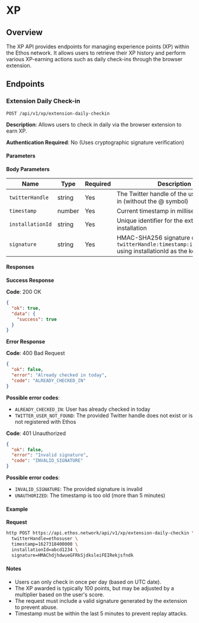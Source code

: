 # XP

## Overview

The XP API provides endpoints for managing experience points (XP) within the Ethos network. It allows users to retrieve their XP history and perform various XP-earning actions such as daily check-ins through the browser extension.

## Endpoints

### Extension Daily Check-in

```
POST /api/v1/xp/extension-daily-checkin
```

**Description**: Allows users to check in daily via the browser extension to earn XP.

**Authentication Required**: No (Uses cryptographic signature verification)

#### Parameters

**Body Parameters**

| Name             | Type   | Required | Description                                                                                       |
| ---------------- | ------ | -------- | ------------------------------------------------------------------------------------------------- |
| `twitterHandle`  | string | Yes      | The Twitter handle of the user checking in (without the @ symbol)                                 |
| `timestamp`      | number | Yes      | Current timestamp in milliseconds                                                                 |
| `installationId` | string | Yes      | Unique identifier for the extension installation                                                  |
| `signature`      | string | Yes      | HMAC-SHA256 signature of `twitterHandle:timestamp:installationId` using installationId as the key |

#### Responses

**Success Response**

**Code**: 200 OK

```json
{
  "ok": true,
  "data": {
    "success": true
  }
}
```

**Error Response**

**Code**: 400 Bad Request

```json
{
  "ok": false,
  "error": "Already checked in today",
  "code": "ALREADY_CHECKED_IN"
}
```

**Possible error codes**:

* `ALREADY_CHECKED_IN`: User has already checked in today
* `TWITTER_USER_NOT_FOUND`: The provided Twitter handle does not exist or is not registered with Ethos

**Code**: 401 Unauthorized

```json
{
  "ok": false,
  "error": "Invalid signature",
  "code": "INVALID_SIGNATURE"
}
```

**Possible error codes**:

* `INVALID_SIGNATURE`: The provided signature is invalid
* `UNAUTHORIZED`: The timestamp is too old (more than 5 minutes)

#### Example

**Request**

```bash
http POST https://api.ethos.network/api/v1/xp/extension-daily-checkin \
  twitterHandle=ethosuser \
  timestamp=1627318400000 \
  installationId=abcd1234 \
  signature=HMAChdjhdwueGFRkSjdksleiFEIRekjsfndk
```

#### Notes

* Users can only check in once per day (based on UTC date).
* The XP awarded is typically 100 points, but may be adjusted by a multiplier based on the user's score.
* The request must include a valid signature generated by the extension to prevent abuse.
* Timestamp must be within the last 5 minutes to prevent replay attacks.
